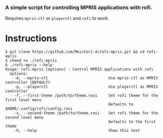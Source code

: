 ### A simple script for controlling MPRIS applications with rofi.

Requires `mpris-ctl` or `playerctl` and `rofi` to work.

# Instructions
```
$ git clone https://github.com/Meisteri-4/rofi-mpris.git && cd rofi-mpris
$ chmod +x ./rofi-mpris
$ ./rofi-mpris --help
Usage: rofi-mpris [options] - Control MPRIS applications with rofi
  options:
    -m, --mpris-ctl                           Use mpris-ctl as MPRIS controller (DEFAULT)
    -p, --playerctl                           Use playerctl as MPRIS controller
    -f, --first-theme /path/to/theme.rasi     Set rofi theme for the first level menu
                                              Defaults to $HOME/.config/rofi/config.rasi
    -s, --second-theme /path/to/theme.rasi    Set rofi theme for the second level menu
                                              Defaults to the first theme
    -h, --help                                Show this text
```
